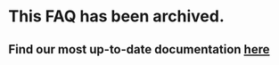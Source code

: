 # This FAQ has been archived.

## Find our most up-to-date documentation [here](https://metamask.github.io/metamask-docs/)

